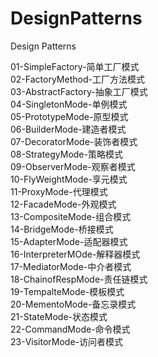 # DesignPatterns
Design Patterns

01-SimpleFactory-简单工厂模式  
02-FactoryMethod-工厂方法模式  
03-AbstractFactory-抽象工厂模式  
04-SingletonMode-单例模式    
05-PrototypeMode-原型模式    
06-BuilderMode-建造者模式  
07-DecoratorMode-装饰者模式  
08-StrategyMode-策略模式  
09-ObserverMode-观察者模式  
10-FlyWeightMode-享元模式  
11-ProxyMode-代理模式  
12-FacadeMode-外观模式  
13-CompositeMode-组合模式  
14-BridgeMode-桥接模式  
15-AdapterMode-适配器模式  
16-InterpreterMOde-解释器模式  
17-MediatorMode-中介者模式  
18-ChainofRespMode-责任链模式  
19-TempalteMode-模板模式  
20-MementoMode-备忘录模式  
21-StateMode-状态模式  
22-CommandMode-命令模式  
23-VisitorMode-访问者模式



